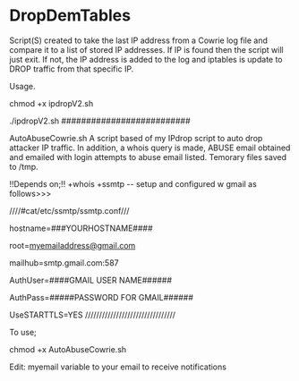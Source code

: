 # DropDemTables

Script(S) created to take the last IP address from a Cowrie log file and compare it to a list of stored IP addresses. If IP is found then the script will just exit. If not, the IP address is added to the log and iptables is update to DROP traffic from that specific IP.

Usage. 

chmod +x ipdropV2.sh

./ipdropV2.sh
##########################

AutoAbuseCowrie.sh 
A script based of my IPdrop script to auto drop attacker IP traffic. In addition, a whois query is made, ABUSE email obtained and emailed with login attempts to abuse email listed. Temorary files saved to /tmp. 

!!Depends on;!!
+whois
+ssmtp -- setup and configured w gmail as follows>>>

////#cat/etc/ssmtp/ssmtp.conf///

hostname=###YOURHOSTNAME####

root=myemailaddress@gmail.com

mailhub=smtp.gmail.com:587

AuthUser=####GMAIL USER NAME######

AuthPass=#####PASSWORD FOR GMAIL######

UseSTARTTLS=YES
////////////////////////////////



To use;

chmod +x AutoAbuseCowrie.sh

Edit: myemail variable to your email to receive notifications
